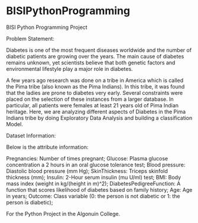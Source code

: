 # BISIPythonProgramming
BISI Python Programming Project

Problem Statement:

Diabetes is one of the most frequent diseases worldwide and the number of diabetic patients are growing over the years. The main cause of diabetes remains unknown, yet scientists believe that both genetic factors and environmental lifestyle play a major role in diabetes.

A few years ago research was done on a tribe in America which is called the Pima tribe (also known as the Pima Indians). In this tribe, it was found that the ladies are prone to diabetes very early. Several constraints were placed on the selection of these instances from a larger database. In particular, all patients were females at least 21 years old of Pima Indian heritage. Here, we are analyzing different aspects of Diabetes in the Pima Indians tribe by doing Exploratory Data Analysis and building a classification Model.

Dataset Information:

Below is the attribute information:

Pregnancies: Number of times pregnant; 
Glucose: Plasma glucose concentration a 2 hours in an oral glucose tolerance test; 
Blood pressure: Diastolic blood pressure (mm Hg); 
SkinThickness: Triceps skinfold thickness (mm); 
Insulin: 2-Hour serum insulin (mu U/ml) test; 
BMI: Body mass index (weight in kg/(height in m)^2); 
DiabetesPedigreeFunction: A function that scores likelihood of diabetes based on family history; 
Age: Age in years; 
Outcome: Class variable (0: the person is not diabetic or 1: the person is diabetic); 

For the Python Project in the Algonuin College.
